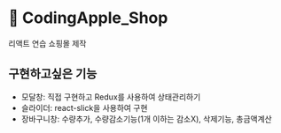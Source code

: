 # 🍎 CodingApple_Shop
리액트 연습 쇼핑몰 제작

## 구현하고싶은 기능
* 모달창: 직접 구현하고 Redux를 사용하여 상태관리하기
* 슬라이더: react-slick을 사용하여 구현
* 장바구니창: 수량추가, 수량감소기능(1개 이하는 감소X), 삭제기능, 총금액계산
